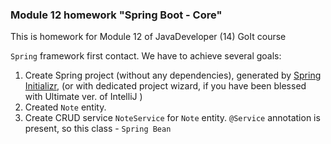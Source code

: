 ### Module 12 homework "Spring Boot - Core"

This is homework for Module 12 of JavaDeveloper (14) GoIt course

`Spring` framework first contact. We have to achieve several goals: 
1. Create Spring project (without any dependencies), generated by [Spring Initializr](https://start.spring.io/), (or with dedicated project wizard, if you have been blessed with Ultimate ver. of IntelliJ )
2. Created `Note` entity.   
3. Create CRUD service `NoteService` for `Note` entity. `@Service` annotation is present, so this class - `Spring Bean`
